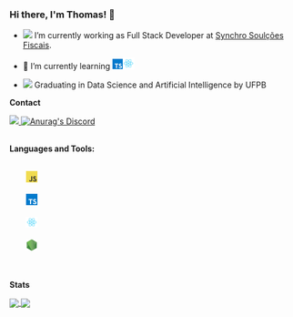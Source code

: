 ### Hi there, I'm Thomas! 👋

- <img  width="30" src="https://www.synchro.com.br/wp-content/themes/synchro/resources/images/temp/logo.png"> I’m currently working as Full Stack Developer at [Synchro Soulções Fiscais](http://synchro.com.br/).

- 🌱 I’m currently learning <code><img width="18px" src="https://raw.githubusercontent.com/github/explore/80688e429a7d4ef2fca1e82350fe8e3517d3494d/topics/typescript/typescript.png"></code><code><img  height="20" src="https://raw.githubusercontent.com/github/explore/80688e429a7d4ef2fca1e82350fe8e3517d3494d/topics/react/react.png"></code>

- <img width="18" src="https://www.ufpb.br/ufpb/image-base/logo-ufpb-dark.png"> Graduating in Data Science and Artificial Intelligence by UFPB

**Contact**
<div>
  <a  href=" https://www.linkedin.com/in/thomas-ribeiro-0164a219a/">
    <img width="30" src="https://i.pinimg.com/originals/ce/09/3c/ce093c7214ad357bb665cfd2f66a8b6b.png">
  </a>      
  <a href="https://www.instagram.com/thomasr_02/">
    <img align="button" alt="Anurag's Discord" width="70px" src="https://www.instagram.com/static/images/web/mobile_nav_type_logo.png/735145cfe0a4.png" />
  </a>
</div>
<br />

**Languages and Tools:**
<div>
  <code>
    <img height="20" src="https://raw.githubusercontent.com/github/explore/80688e429a7d4ef2fca1e82350fe8e3517d3494d/topics/javascript/javascript.png">
  </code>
  <code>
    <img height="20" src="https://raw.githubusercontent.com/github/explore/80688e429a7d4ef2fca1e82350fe8e3517d3494d/topics/typescript/typescript.png">
  </code>
  <code>
    <img height="20" src="https://raw.githubusercontent.com/github/explore/80688e429a7d4ef2fca1e82350fe8e3517d3494d/topics/react/react.png">
  </code>
  <code>
    <img height="20" src="https://raw.githubusercontent.com/github/explore/80688e429a7d4ef2fca1e82350fe8e3517d3494d/topics/nodejs/nodejs.png">
  </code>
</div>
<br/>

**Stats**
<div>
<a href="https://github.com/thomasr-02/github-readme-stats">
  <img align="center" width="400px" src="https://github-readme-stats.vercel.app/api?username=thomasr-02&count_private=true&show_icons=true&theme=radical" />
</a>
<a href="https://github.com/anuraghazra/github-readme-stats">
  <img align="center" width="400px" src="https://github-readme-stats.vercel.app/api/top-langs/?username=thomasr-02&layout=compact&theme=radical" />
</a>

</div>
